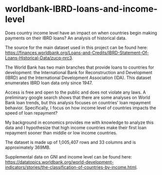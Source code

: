 # worldbank-IBRD-loans-and-income-level
Does country income level have an impact on when countries begin making payments on their IBRD loans? An analysis of historical data.

The source for the main dataset used in this project can be found here: https://finances.worldbank.org/Loans-and-Credits/IBRD-Statement-Of-Loans-Historical-Data/zucq-nrc3.

The World Bank has two main branches that provide loans to countries for development: the International Bank for Reconstruction and Development (IBRD) and the International Development Association (IDA). This dataset enumerates IBRD loan data only since 1947.

Access is free and open to the public and does not violate any laws. A preliminary google search shows that there are some analyses on World Bank loan trends, but this analysis focuses on countries' loan repayment behavior. Specifically, I focus on how income level of countries impacts the speed of loan repayment?

My background in economics provides me with knowledge to analyze this data and I hypothesize that high income countries make their first loan repayment sooner than middle or low income countries.

The dataset is made up of 1,005,407 rows and 33 columns and is approximately 369MB.

Supplemental data on GNI and income level can be found here: https://datatopics.worldbank.org/world-development-indicators/stories/the-classification-of-countries-by-income.html.
